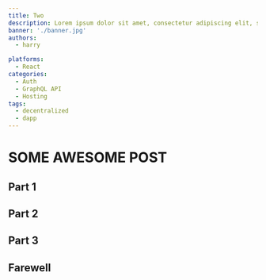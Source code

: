 ```yaml
---
title: Two
description: Lorem ipsum dolor sit amet, consectetur adipiscing elit, sed do eiusmod tempor incididunt ut labore et dolore magna aliqua. Ut enim ad minim veniam, quis nostrud exercitation ullamco laboris nisi ut aliquip ex ea commodo consequat.
banner: './banner.jpg'
authors:
  - harry

platforms:
  - React
categories:
  - Auth
  - GraphQL API
  - Hosting
tags:
  - decentralized
  - dapp
---
```


# SOME AWESOME POST

## Part 1

## Part 2

## Part 3

## Farewell
